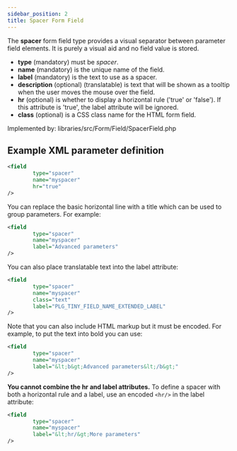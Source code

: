 ```yaml
---
sidebar_position: 2
title: Spacer Form Field
---
```



The **spacer** form field type provides a visual separator between parameter field elements. It is purely a visual aid and no field value is stored.

- **type** (mandatory) must be *spacer*.
- **name** (mandatory) is the unique name of the field.
- **label** (mandatory) is the text to use as a spacer.
- **description** (optional) (translatable) is text that will be shown as a tooltip when the user moves the mouse over the field.
- **hr** (optional) is whether to display a horizontal rule ('true' or 'false'). If this attribute is 'true', the label attribute will be ignored. 
- **class** (optional) is a CSS class name for the HTML form field.

Implemented by: libraries/src/Form/Field/SpacerField.php

## Example XML parameter definition

```xml
<field
        type="spacer" 
        name="myspacer" 
        hr="true"
/>
```

You can replace the basic horizontal line with a title which can be used to group parameters. For example:

```xml
<field
        type="spacer" 
        name="myspacer" 
        label="Advanced parameters"
/>
```
You can also place translatable text into the label attribute: 
```xml
<field 
        type="spacer" 
        name="myspacer" 
        class="text"
        label="PLG_TINY_FIELD_NAME_EXTENDED_LABEL"
/>
```
Note that you can also include HTML markup but it must be encoded. For example, to put the text into bold you can use: 
```xml
<field 
        type="spacer" 
        name="myspacer" 
        label="&lt;b&gt;Advanced parameters&lt;/b&gt;" 
/>
```

**You cannot combine the hr and label attributes.** To define a spacer with both a horizontal rule and a label, use an encoded `<hr/>` in the label attribute: 

```xml
<field 
        type="spacer" 
        name="myspacer" 
        label="&lt;hr/&gt;More parameters" 
/>
```
